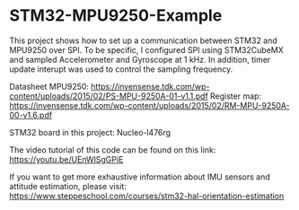 # STM32-MPU9250-Example
This project shows how to set up a communication between STM32 and MPU9250 over SPI.
To be specific, I configured SPI using STM32CubeMX and sampled Accelerometer and Gyroscope at 1 kHz. 
In addition, timer update interupt was used to control the sampling frequency. 

Datasheet MPU9250: https://invensense.tdk.com/wp-content/uploads/2015/02/PS-MPU-9250A-01-v1.1.pdf
Register map: https://invensense.tdk.com/wp-content/uploads/2015/02/RM-MPU-9250A-00-v1.6.pdf

STM32 board in this project: Nucleo-l476rg 

The video tutorial of this code can be found on this link:
https://youtu.be/UEnWlSgGPiE

If you want to get more exhaustive information about IMU sensors and attitude estimation, please visit:
https://www.steppeschool.com/courses/stm32-hal-orientation-estimation



